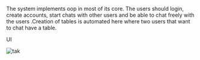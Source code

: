 The system implements oop in most of its core. 
The users should login, create accounts, start chats with other users and be able to chat freely with the users
.Creation of tables is automated here where two users that want to chat have a table.

UI

![tak](https://user-images.githubusercontent.com/67919419/135942187-e1bd5738-003c-4b23-9fd2-ee3350693777.PNG)
